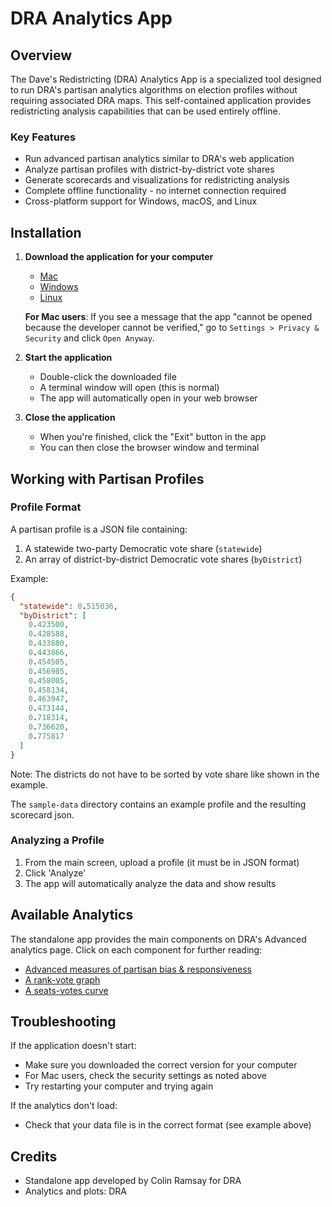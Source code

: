 # DRA Analytics App

## Overview

The Dave's Redistricting (DRA) Analytics App is a specialized tool designed to run DRA's partisan analytics algorithms on election profiles without requiring associated DRA maps. This self-contained application provides redistricting analysis capabilities that can be used entirely offline.

### Key Features

- Run advanced partisan analytics similar to DRA's web application
- Analyze partisan profiles with district-by-district vote shares
- Generate scorecards and visualizations for redistricting analysis
- Complete offline functionality - no internet connection required
- Cross-platform support for Windows, macOS, and Linux

## Installation

1. **Download the application for your computer**
   - [Mac](https://dra2020.github.io/rdapy/downloads/dra-analytics-macos.zip)
   - [Windows](https://dra2020.github.io/rdapy/downloads/dra-analytics-win.zip)
   - [Linux](https://dra2020.github.io/rdapy/downloads/dra-analytics-linux.zip)

   **For Mac users**: If you see a message that the app "cannot be opened because the developer cannot be verified," go to `Settings > Privacy & Security` and click `Open Anyway`.

2. **Start the application**
   - Double-click the downloaded file
   - A terminal window will open (this is normal)
   - The app will automatically open in your web browser

3. **Close the application**
   - When you're finished, click the "Exit" button in the app
   - You can then close the browser window and terminal

## Working with Partisan Profiles

### Profile Format

A partisan profile is a JSON file containing:
1. A statewide two-party Democratic vote share (`statewide`)
2. An array of district-by-district Democratic vote shares (`byDistrict`)

Example:
```json
{
  "statewide": 0.515036,
  "byDistrict": [
    0.423500,
    0.428588,
    0.433880,
    0.443866,
    0.454505,
    0.456985,
    0.458005,
    0.458134,
    0.463947,
    0.473144,
    0.718314,
    0.736620,
    0.775817
  ]
}
```
Note: The districts do not have to be sorted by vote share like shown in the example.

The `sample-data` directory contains an example profile and the resulting scorecard json.

### Analyzing a Profile

1. From the main screen, upload a profile (it must be in JSON format)
2. Click 'Analyze'
3. The app will automatically analyze the data and show results

## Available Analytics

The standalone app provides the main components on DRA's Advanced analytics page. Click on each component for further reading:

- [Advanced measures of partisan bias & responsiveness](https://medium.com/dra-2020/advanced-measures-of-bias-responsiveness-c1bf182d29a9)
- [A rank-vote graph](https://medium.com/dra-2020/r-v-graph-ecfadbfea666)
- [A seats-votes curve](https://medium.com/dra-2020/seats-votes-curve-c87ce5f46fa4)

## Troubleshooting

If the application doesn't start:
- Make sure you downloaded the correct version for your computer
- For Mac users, check the security settings as noted above
- Try restarting your computer and trying again

If the analytics don't load:
- Check that your data file is in the correct format (see example above)

## Credits

- Standalone app developed by Colin Ramsay for DRA
- Analytics and plots: DRA
